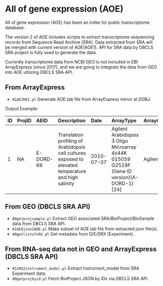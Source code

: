 # All of gene expression (AOE)

All of gene expression (AOE) has been an index for public transcriptome database. 

The version 2 of AOE includes scripts to extract transcriptome sequencing records from Sequence Read Archive (SRA). 
Data extracted from SRA will be merged with current version of AOE(AOE1).
API for SRA data by DBCLS SRA project is fully used to generate the data.

Currently transcriptome data from NCBI GEO is not included in EBI ArrayExpress (since 2017), and we are going to integrate the data from GEO into AOE utilizing DBCLS SRA API.

## From ArrayExpress

- `01AE2REI.pl` Generate AOE tab file from  ArrayExpress mirror at DDBJ.

Output Example:

|  ID |ProjID|AEID| Description | Date | ArrayType | ArrayGroup | Technology | Instrument | NGSGroup | Organisms | Rep_organism  |
|:-----------|:-----------|:-----------|:-----------|:-----------|:-----------|:-----------|:-----------|:-----------|:-----------|:-----------|:-----------|
|1|NA|  E-DORD-69 | Translation profiling of Arabidopsis cell cultures exposed to elevated temperature and high salinity | 2010-07-07 | Agilent Arabidopsis 3 Oligo Microarray 4x44K 015059 G2519F (Gene ID version)(A-DORD-1)[24]  | Agilent | array assay | NA | NA | Arabidopsis thaliana[24]  | Arabidopsis thaliana  |

## From GEO (DBCLS SRA API)

- `00getprojsample.pl` Extract GEO associated SRA/BioProject/BioSample data from DBCLS SRA API.
- `01GEOjson2AOE.pl` Make subset of AOE tab file from extracted json file(s). 
- `00getlistofxRX.pl` Get metadata from D/E/SRX (Experiment). 

## From RNA-seq data not in GEO and ArrayExpress (DBCLS SRA API)

- `01xRX2instrument_model.pl` Extract Instrument_model from SRA Experiment data.
- `00getprojbyid.pl` Fetch BioProject JSON by IDs via DBCLS SRA API.
